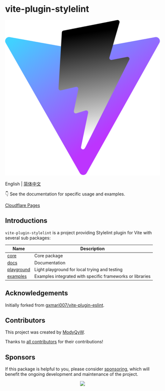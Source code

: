 # vite-plugin-stylelint

![LOGO](vite-plugin-stylelint.svg)

English | [简体中文](./README.zh-CN.md)

👇 See the documentation for specific usage and examples.

[Cloudflare Pages](https://vite-plugin-stylelint.modyqyw.top/)

## Introductions

`vite-plugin-stylelint` is a project providing Stylelint plugin for Vite with several sub packages:

| Name                                                                                | Description                                               |
| ----------------------------------------------------------------------------------- | --------------------------------------------------------- |
| [core](https://github.com/ModyQyW/vite-plugin-stylelint/tree/main/packages/core)    | Core package                                              |
| [docs](https://github.com/ModyQyW/vite-plugin-stylelint/tree/main/docs)             | Documentation                                             |
| [playground](https://github.com/ModyQyW/vite-plugin-stylelint/tree/main/playground) | Light playground for local trying and testing             |
| [examples](https://github.com/ModyQyW/vite-plugin-stylelint/tree/main/examples)     | Examples integrated with specific frameworks or libraries |

## Acknowledgements

Initially forked from [gxmari007/vite-plugin-eslint](https://github.com/gxmari007/vite-plugin-eslint).

## Contributors

This project was created by [ModyQyW](https://github.com/ModyQyW).

Thanks to [all contributors](https://github.com/ModyQyW/vite-plugin-stylelint/graphs/contributors) for their contributions!

## Sponsors

If this package is helpful to you, please consider [sponsoring](https://github.com/ModyQyW/sponsors), which will benefit the ongoing development and maintenance of the project.

<p align="center">
  <a href="https://cdn.jsdelivr.net/gh/ModyQyW/sponsors/sponsorkit/sponsors.svg">
    <img src="https://cdn.jsdelivr.net/gh/ModyQyW/sponsors/sponsorkit/sponsors.svg"/>
  </a>
</p>
